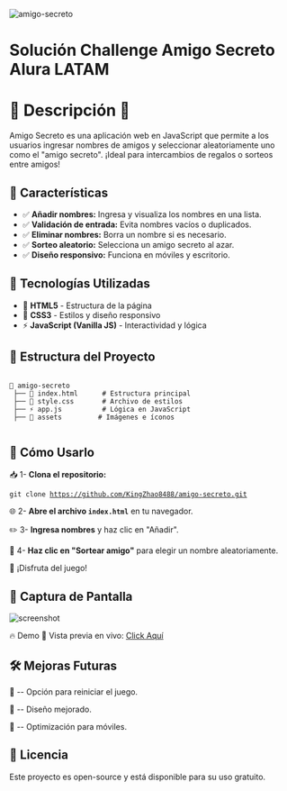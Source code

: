 
![amigo-secreto](https://github.com/user-attachments/assets/9c345e35-f627-4e15-bf69-fb7ea1f6b650)
<h1>Solución Challenge Amigo Secreto Alura LATAM</h1>

# 🎉 Descripción 🎁  

Amigo Secreto es una aplicación web en JavaScript que permite a los usuarios ingresar nombres de amigos y seleccionar aleatoriamente uno como el "amigo secreto". ¡Ideal para intercambios de regalos o sorteos entre amigos!  

## 📌 Características  

- ✅ **Añadir nombres:** Ingresa y visualiza los nombres en una lista.  
- ✅ **Validación de entrada:** Evita nombres vacíos o duplicados.  
- ✅ **Eliminar nombres:** Borra un nombre si es necesario.  
- ✅ **Sorteo aleatorio:** Selecciona un amigo secreto al azar.  
- ✅ **Diseño responsivo:** Funciona en móviles y escritorio.  

## 🚀 Tecnologías Utilizadas  

- 📄 **HTML5** - Estructura de la página  
- 🎨 **CSS3** - Estilos y diseño responsivo  
- ⚡ **JavaScript (Vanilla JS)** - Interactividad y lógica  

## 📂 Estructura del Proyecto  

<pre><code>
📂 amigo-secreto  
 ├── 📄 index.html      # Estructura principal  
 ├── 🎨 style.css       # Archivo de estilos  
 ├── ⚡ app.js          # Lógica en JavaScript  
 ├── 📁 assets         # Imágenes e íconos  
    </code></pre>

## 📖 Cómo Usarlo  


📥 1-  <strong>Clona el repositorio:</strong>
        <pre><code>git clone https://github.com/KingZhao8488/amigo-secreto.git</code></pre>
🌐 2-  <strong>Abre el archivo <code>index.html</code></strong> en tu navegador.

✏️ 3-  <strong>Ingresa nombres</strong> y haz clic en "Añadir".

🎲 4-  <strong>Haz clic en "Sortear amigo"</strong> para elegir un nombre aleatoriamente.

🎉 ¡Disfruta del juego!

## 📸 Captura de Pantalla

![screenshot](https://github.com/user-attachments/assets/ba5eb475-8b40-491a-bdec-d99cb582df46)


🔥 Demo
🔗 Vista previa en vivo: [Click Aquí](https://kingzhao8488.github.io/challenge-solution1/)

## 🛠️ Mejoras Futuras
🔄 -- Opción para reiniciar el juego.

🎨 -- Diseño mejorado.

📱  -- Optimización para móviles.

## 📜 Licencia
Este proyecto es open-source y está disponible para su uso gratuito.
